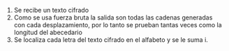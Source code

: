 1. Se recibe un texto cifrado
2. Como se usa fuerza bruta la salida son todas las cadenas generadas con cada desplazamiento, por lo tanto se prueban tantas veces como la longitud del abecedario
3. Se localiza cada letra del texto cifrado en el alfabeto y se le suma i.

